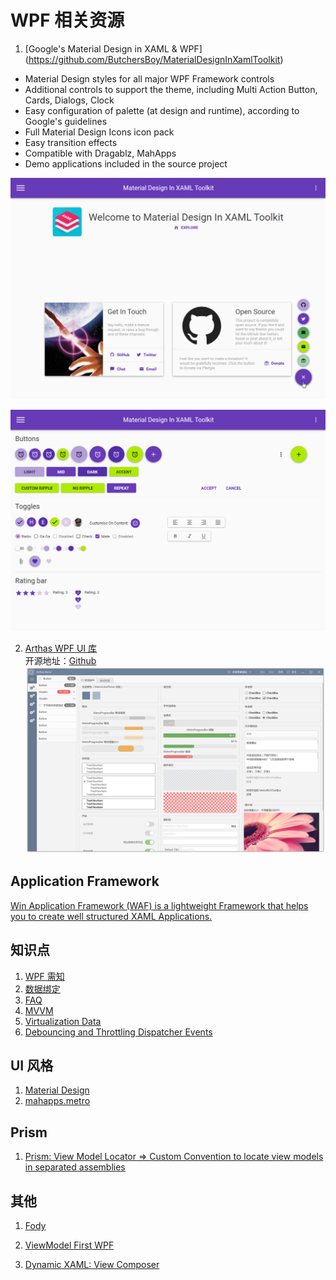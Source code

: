 # WPF 相关资源

1. [Google's Material Design in XAML & WPF]
(https://github.com/ButchersBoy/MaterialDesignInXamlToolkit)

* Material Design styles for all major WPF Framework controls
* Additional controls to support the theme, including Multi Action Button, Cards, Dialogs, Clock
* Easy configuration of palette (at design and runtime), according to Google's guidelines
* Full Material Design Icons icon pack
* Easy transition effects
* Compatible with Dragablz, MahApps
* Demo applications included in the source project

![screen-home.png](./images/screen-home.png)

![screen-buttons.png](./images/screen-buttons.png)

2. [Arthas WPF UI 库](http://oneo.me/Arthas-WPF-UI-%E5%BA%93/)  
开源地址：[Github](https://github.com/1217950746/Arthas-WPFUI)
![arthas_1.png](./images/arthas_1.png)

## Application Framework 
[Win Application Framework (WAF) is a lightweight Framework that helps you to create well structured XAML Applications.](https://github.com/jbe2277/waf)


## 知识点  
1. [WPF 需知](./common.md)
2. [数据绑定](./binding.md)
3. [FAQ](./faq.md)
4. [MVVM](./mvvm.md)
5. [Virtualization Data](./Virtualization.md)
6. [Debouncing and Throttling Dispatcher Events](./debouncing.md)

## UI 风格  
1. [Material Design](./materialDesign.md)
2. [mahapps.metro](,/mahMetro.md)


## Prism
1. [Prism: View Model Locator => Custom Convention to locate view models in separated assemblies](http://cyounes.com/2016/01/24/prism-custom-view-model-locator.html)



## 其他  
1. [Fody](./fody.md)

2. [ViewModel First WPF](https://edongashi.blog/2017/08/11/building-material-design-wpf-applications-an-introduction-to-viewmodel-first-routing/)

3. [Dynamic XAML: View Composer](https://gallery.technet.microsoft.com/Dynamic-XAML-View-Composer-8d9fa5d6)